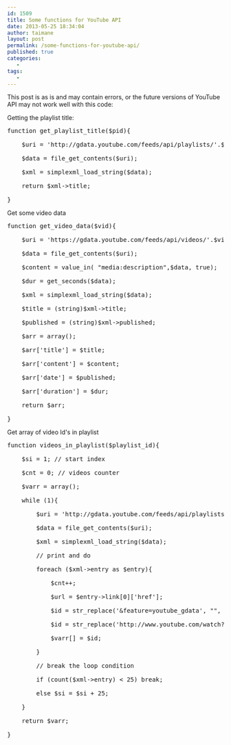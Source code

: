 ```yaml
---
id: 1509
title: Some functions for YouTube API
date: 2013-05-25 18:34:04
author: taimane
layout: post
permalink: /some-functions-for-youtube-api/
published: true
categories:
   -
tags:
   -
---
```

This post is as is and may contain errors, or the future versions of YouTube API may not work well with this code:

Getting the playlist title:

<pre class="prettyprint">function get_playlist_title($pid){
	$uri = 'http://gdata.youtube.com/feeds/api/playlists/'.$pid.'?v=2';
	$data = file_get_contents($uri);
	$xml = simplexml_load_string($data);
	return $xml->title;
}</pre>

Get some video data

<pre class="prettyprint">function get_video_data($vid){
	$uri = 'https://gdata.youtube.com/feeds/api/videos/'.$vid.'?v=2';
	$data = file_get_contents($uri);
	$content = value_in( "media:description",$data, true);
	$dur = get_seconds($data);
	$xml = simplexml_load_string($data);
	$title = (string)$xml->title;
	$published = (string)$xml->published;
	$arr = array();
	$arr['title'] = $title;
	$arr['content'] = $content;
	$arr['date'] = $published;
	$arr['duration'] = $dur;
	return $arr;
}</pre>

Get array of video Id's in playlist 
<pre class="prettyprint">function videos_in_playlist($playlist_id){ 
	$si = 1; // start index
	$cnt = 0; // videos counter
	$varr = array();
	while (1){
		$uri = 'http://gdata.youtube.com/feeds/api/playlists/' . $playlist_id . '?v=2&start-index=' . $si;
		$data = file_get_contents($uri);
		$xml = simplexml_load_string($data);
		// print and do
		foreach ($xml->entry as $entry){
			$cnt++;			
			$url = $entry->link[0]['href']; 
			$id = str_replace('&feature=youtube_gdata', "", $url);
			$id = str_replace('http://www.youtube.com/watch?v=', "", $id);
			$varr[] = $id;
		}
		// break the loop condition
		if (count($xml->entry) < 25) break;
		else $si = $si + 25;
	}
	return $varr;
}</pre>  

